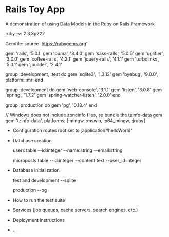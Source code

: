# Rails Toy App

A demonstration of using Data Models in the Ruby on Rails Framework

ruby -v: 2.3.3p222

Gemfile:
source 'https://rubygems.org'

gem 'rails',        '5.0.1'
gem 'puma',         '3.4.0'
gem 'sass-rails',   '5.0.6'
gem 'uglifier',     '3.0.0'
gem 'coffee-rails', '4.2.1'
gem 'jquery-rails', '4.1.1'
gem 'turbolinks',   '5.0.1'
gem 'jbuilder',     '2.4.1'

group :development, :test do
  gem 'sqlite3', '1.3.12'
  gem 'byebug',  '9.0.0', platform: :mri
end

group :development do
  gem 'web-console',           '3.1.1'
  gem 'listen',                '3.0.8'
  gem 'spring',                '1.7.2'
  gem 'spring-watcher-listen', '2.0.0'
end

group :production do
  gem 'pg', '0.18.4'
end

// Windows does not include zoneinfo files, so bundle the tzinfo-data gem
gem 'tzinfo-data', platforms: [:mingw, :mswin, :x64_mingw, :jruby]


* Configuration
  routes root set to ;application#helloWorld'

* Database creation
  
  users table
    --id:integer
    --name:string
    --email:string

  microposts table
    --id:integer
    --content:text
    --user_id:integer


		

* Database initialization
  
  test and development
    --sqlite
  
  production
    --pg

* How to run the test suite

* Services (job queues, cache servers, search engines, etc.)

* Deployment instructions

* ...
